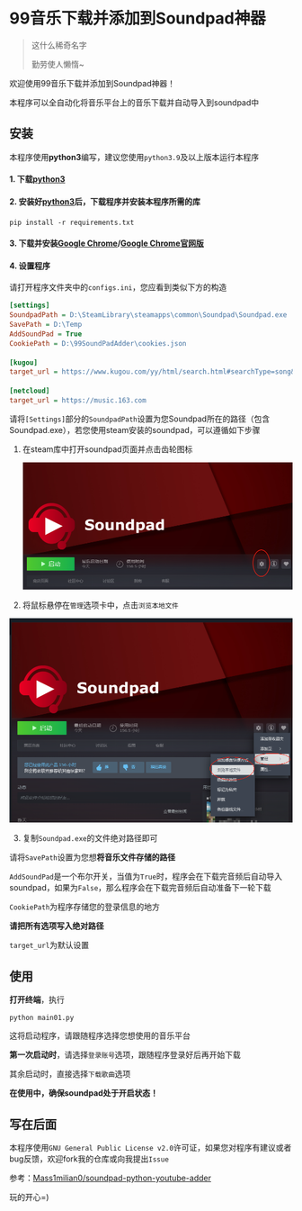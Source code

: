 # 99音乐下载并添加到Soundpad神器

> 这什么稀奇名字
>
> 勤劳使人懒惰~

欢迎使用99音乐下载并添加到Soundpad神器！

本程序可以全自动化将音乐平台上的音乐下载并自动导入到soundpad中

## 安装

本程序使用**python3**编写，建议您使用`python3.9`及以上版本运行本程序

#### 1. 下载[python3](https://www.python.org/downloads/)

#### 2. 安装好[python3](https://www.python.org/downloads/)后，下载程序并安装本程序所需的库

~~~shell
pip install -r requirements.txt
~~~

#### 3. 下载并安装[Google Chrome](https://www.google.cn/intl/zh-CN_ALL/chrome/fallback/)/[Google Chrome官网版](https://www.google.com/intl/zh_cn/chrome/)

#### 4. 设置程序

请打开程序文件夹中的`configs.ini`，您应看到类似下方的构造

~~~ini
[settings]
SoundpadPath = D:\SteamLibrary\steamapps\common\Soundpad\Soundpad.exe
SavePath = D:\Temp
AddSoundPad = True
CookiePath = D:\99SoundPadAdder\cookies.json

[kugou]
target_url = https://www.kugou.com/yy/html/search.html#searchType=song&searchKeyWord=

[netcloud]
target_url = https://music.163.com
~~~

请将`[Settings]`部分的`SoundpadPath`设置为您Soundpad所在的路径（包含Soundpad.exe），若您使用steam安装的soundpad，可以遵循如下步骤

1. 在steam库中打开soundpad页面并点击齿轮图标

   ![1](https://raw.githubusercontent.com/windows99-hue/99SoundpadAdder/refs/heads/main/images/document/ca3376ff8e0d74d7b81acbb73affcfd9.png)

2. 将鼠标悬停在`管理`选项卡中，点击`浏览本地文件`

![2](https://raw.githubusercontent.com/windows99-hue/99SoundpadAdder/refs/heads/main/images/document/75a1ba4413af1daf54eaafea15acae31.png)

3. 复制`Soundpad.exe`的文件绝对路径即可

请将`SavePath`设置为您想**将音乐文件存储的路径**

`AddSoundPad`是一个布尔开关，当值为`True`时，程序会在下载完音频后自动导入soundpad，如果为`False`，那么程序会在下载完音频后自动准备下一轮下载

`CookiePath`为程序存储您的登录信息的地方

**请把所有选项写入绝对路径**

`target_url`为默认设置

## 使用

**打开终端**，执行

~~~shell
python main01.py
~~~

这将启动程序，请跟随程序选择您想使用的音乐平台

**第一次启动时**，请选择`登录账号`选项，跟随程序登录好后再开始下载

其余启动时，直接选择`下载歌曲`选项

**在使用中，确保soundpad处于开启状态！**

## 写在后面

本程序使用`GNU General Public License v2.0`许可证，如果您对程序有建议或者bug反馈，欢迎fork我的仓库或向我提出`Issue`

参考：[Mass1milian0/soundpad-python-youtube-adder](https://github.com/Mass1milian0/soundpad-python-youtube-adder)

玩的开心=)
